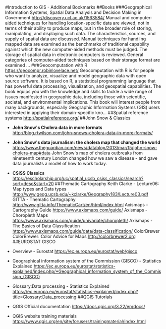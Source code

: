 #Introduction to GIS - Additional Bookmarks
##Books
###Geographical Information Systems, Spatial Data Analysis and Decision Making in Government
http://discovery.ucl.ac.uk/1563584/
Manual and computer-aided techniques for handling location-specific data are viewed, not in terms of their ability to produce maps, but in the broader role of storing, manipulating, and displaying such data. The characteristics, sources, and supply of spatial data are discussed. Manual techniques for handling mapped data are examined as the benchmarks of traditional capability against which the new computer-aided methods must be judged. The storage of spatial data in electronic computers is reviewed. General categories of computer-aided techniques based on their storage format are examined ...
###Geocomputation with R
https://geocompr.robinlovelace.net/
Geocomputation with R is for people who want to analyze, visualize and model geographic data with open source software. It is based on R, a statistical programming language that has powerful data processing, visualization, and geospatial capabilities. The book equips you with the knowledge and skills to tackle a wide range of issues manifested in geographic data, including those with scientific, societal, and environmental implications. This book will interest people from many backgrounds, especially Geographic Information Systems (GIS) users interested in applying their domain-specific kno...
##Spatial reference systems
http://spatialreference.org/
##John Snow & Classics
* **John Snow's Cholera data in more formats**
http://blog.rtwilson.com/john-snows-cholera-data-in-more-formats/
* **John Snow's data journalism: the cholera map that changed the world**
https://www.theguardian.com/news/datablog/2013/mar/15/john-snow-cholera-map#data
John Snow's map of cholera outbreaks from nineteenth century London changed how we saw a disease - and gave data journalists a model of how to work today.
* **CSISS Classics**
https://escholarship.org/uc/spatial_ucsb_csiss_classics/search?sort=desc&start=20
##Thematic Cartography
Keith Clarke - Lecture06: Map types and Data types
http://www.geog.ucsb.edu/~kclarke/Geography183/Lecture03.pdf
GITTA - Thematic Cartography
http://www.gitta.info/ThematicCart/en/html/index.html
Axismaps - Cartography Guide
https://www.axismaps.com/guide/
Axismaps - Choropleth Maps
https://www.axismaps.com/guide/univariate/choropleth/
Axismaps - The Basics of Data Classification
https://www.axismaps.com/guide/data/data-classification/
ColorBrewer
ColorBrewer: Color Advice for Maps
http://colorbrewer2.org
##EUROSTAT GISCO
* Overview - Eurostat
https://ec.europa.eu/eurostat/web/gisco
* Geographical information system of the Commission (GISCO) - Statistics Explained
https://ec.europa.eu/eurostat/statistics-explained/index.php/*Geographical_information_system_of_the_Commission_(GISCO)
* Glossary:Data processing - Statistics Explained
https://ec.europa.eu/eurostat/statistics-explained/index.php?title=Glossary:Data_processing
##QGIS Tutorials
* QGIS Official documentation
  https://docs.qgis.org/3.22/en/docs/

* QGIS website training materials
https://www.qgis.org/en/site/forusers/trainingmaterial/index.html
